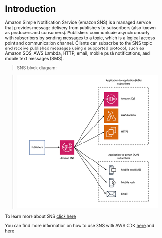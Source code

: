 # Introduction

Amazon Simple Notification Service (Amazon SNS) is a managed service that provides message delivery from publishers to subscribers (also known as producers and consumers). Publishers communicate asynchronously with subscribers by sending messages to a topic, which is a logical access point and communication channel. Clients can subscribe to the SNS topic and receive published messages using a supported protocol, such as Amazon SQS, AWS Lambda, HTTP, email, mobile push notifications, and mobile text messages (SMS). 

>SNS block diagram:

>![SNS block diagram](imgs/intro.png)  

To learn more about SNS [click here](https://docs.aws.amazon.com/sns/latest/dg/welcome.html)

You can find more information on how to use SNS with AWS CDK [here](https://docs.aws.amazon.com/cdk/api/latest/docs/aws-sns-readme.html) and [here](https://docs.aws.amazon.com/cdk/api/latest/docs/aws-sns-subscriptions-readme.html)
